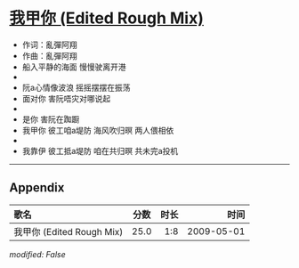 # [我甲你 (Edited Rough Mix)](https://music.163.com/song?id=473058077)

* 作词：亂彈阿翔
* 作曲：亂彈阿翔
* 船入平静的海面 慢慢驶离开港
* 
* 阮a心情像波浪 摇摇摆摆在振荡
* 面对你 害阮唔灾对哪说起
* 
* 是你 害阮在踟蹰
* 我甲你 彼工咱a堤防 海风吹归暝 两人偎相依
* 
* 我靠伊 彼工抵a堤防 咱在共归暝 共未完a投机


---

## Appendix

|歌名|分数|时长|时间|
|:---|:---:|---:|---:|
|我甲你 (Edited Rough Mix)|25.0|1:8|2009-05-01

*modified: False*
